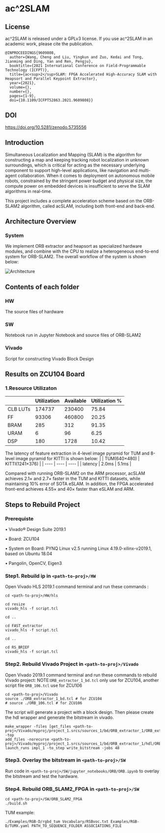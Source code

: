 # ac^2SLAM
## License
ac^2SLAM is released under a GPLv3 license.
If you use ac^2SLAM in an academic work, please cite the publication.
```
@INPROCEEDINGS{9609808,
  author={Wang, Cheng and Liu, Yingkun and Zuo, Kedai and Tong, Jianming and Ding, Yan and Ren, Pengju},
  booktitle={2021 International Conference on Field-Programmable Technology (ICFPT)}, 
  title={ac<sup>2</sup>SLAM: FPGA Accelerated High-Accuracy SLAM with Heapsort and Parallel Keypoint Extractor}, 
  year={2021},
  volume={},
  number={},
  pages={1-9},
  doi={10.1109/ICFPT52863.2021.9609808}}
```
## DOI
https://doi.org/10.5281/zenodo.5735556
## Introduction
Simultaneous Localization and Mapping (SLAM) is the algorithm for constructing a map and keeping tracking robot localization in unknown surroundings, which is critical for acting as the necessary underlying component to support high-level applications, like navigation and multi-agent collaboration.
When it comes to deployment on autonomous mobile robots, constrained by the stringent power budget and physical size, the compute power on embedded devices is insufficient to serve the SLAM algorithms in real-time.

This project includes a complete acceleration scheme based on the ORB-SLAM2 algorithm, called acSLAM, including both front-end and back-end.

## Architecture Overview
### System
We implement ORB extractor and heapsort as specialized hardware modules, and combine with the CPU to realize a heterogeneous end-to-end system for ORB-SLAM2. The overall workflow of the system is shown below:

![](data/overall_arch.png "Architecture")

## Contents of each folder
### HW
The source files of hardware
### SW
Notebook run in Jupyter Notebook and source files of ORB-SLAM2
### Vivado
Script for constructing Vivado Block Design

## Results on ZCU104 Board
### 1.Resource Utilizaton
|     | Utilization  | Available | Utilization % |
|  ----  | ----  | ----  | ----  |
| CLB LUTs  | 174737 | 230400 | 75.84 |
| FF  | 93306 | 460800 | 20.25 |
| BRAM  | 285 | 312 | 91.35 |
| URAM  | 6 | 96 | 6.25 |
| DSP  | 180 | 1728 | 10.42 |

 The latency of feature extraction in 4-level image pyramid for TUM and 8-level image pyramid for KITTI is shown below:
 |     | TUM(640×480)  | KITTI(1241×376) |
|  ----  | ----  | ----  |
| latency  | 2.0ms | 5.1ms |

 
Compared with running ORB-SLAM2 on  the ARM processor, acSLAM achieves 2.1× and 2.7× faster in the TUM and KITTI datasets, while maintaining 10% error of SOTA eSLAM. In addition, the FPGA accelerated front-end achieves 4.55× and 40× faster than eSLAM and ARM. 

## Steps to Rebuild Project

### Prerequiste

• Vivado® Design Suite 2019.1

• Board: ZCU104

• System on Board: PYNQ Linux v2.5 running Linux 4.19.0-xilinx-v2019.1, based on Ubuntu 18.04


• Pangolin, OpenCV, Eigen3

### Step1. Rebuild ip in ```<path-to-proj>/HW```

Open Vivado HLS 2019.1 command terminal and run these commands :

```
cd <path-to-proj>/HW/hls

cd resize
vivado_hls -f script.tcl

cd ..

cd FAST_extractor
vivado_hls -f script.tcl

cd ..

cd RS_BRIEF
vivado_hls -f script.tcl
```

### Step2. Rebuild Vivado Project in ```<path-to-proj>/Vivado```

Open Vivado 2019.1 command terminal and run these commands to rebuild Vivado project:
NOTE:```ORB_extractor_1_bd.tcl``` only use for ZCU104, another script file ```ORB_106.tcl``` use for ZCU106
```
cd <path-to-proj>/Vivado
source ./ORB_extractor_1_bd.tcl # for ZCU104
# source ./ORB_106.tcl # for ZCU106
```
The script will generate a project with a block design. Then please create the hdl wrapper and generate the bitstream in vivado.
```
make_wrapper -files [get_files <path-to-proj>/Vivado/myproj/project_1.srcs/sources_1/bd/ORB_extractor_1/ORB_extractor_1.bd] -top
add_files -norecurse <path-to-proj>/Vivado/myproj/project_1.srcs/sources_1/bd/ORB_extractor_1/hdl/ORB_extractor_1_wrapper.v
launch_runs impl_1 -to_step write_bitstream -jobs 48
```

### Step3. Overlay the bitstream in ```<path-to-proj>/SW```

Run code in ```<path-to-proj>/SW/jupyter_notebooks/ORB/ORB.ipynb``` to overlay the bitstream and test the hardware.

### Step4. Rebuild ORB_SLAM2_FPGA in ```<path-to-proj>/SW```
```
cd <path-to-proj>/SW/ORB_SLAM2_FPGA
./build.sh
```
TUM example:
```
./Examples/RGB-D/rgbd_tum Vocabulary/RSBvoc.txt Examples/RGB-D/TUMX.yaml PATH_TO_SEQUENCE_FOLDER ASSOCIATIONS_FILE
```
